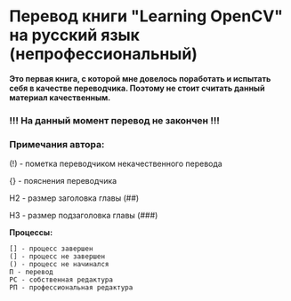 # Перевод книги "Learning OpenCV" на русский язык (непрофессиональный)

**Это первая книга, с которой мне довелось поработать и испытать себя в качестве переводчика. Поэтому не стоит считать данный материал качественным.**

### !!! На данный момент перевод не закончен !!!

### Примечания автора:
(!) - пометка переводчиком некачественного перевода

{} - пояснения переводчика

H2 - размер заголовка главы (##)

H3 - размер подзаголовка главы (###)

**Процессы:**
```
[] - процесс завершен
(] - процесс не завершен
() - процесс не начинался
П - перевод
РС - собственная редактура
РП - профессиональная редактура
```
